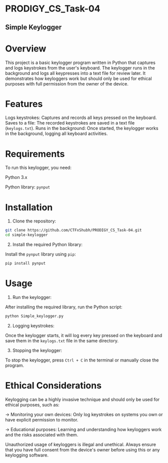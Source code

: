 # PRODIGY_CS_Task-04
## Simple Keylogger

# Overview

This project is a basic keylogger program written in Python that captures and logs keystrokes from the user's keyboard. The keylogger runs in the background and logs all keypresses into a text file for review later. It demonstrates how keyloggers work but should only be used for ethical purposes with full permission from the owner of the device.

# Features

Logs keystrokes: Captures and records all keys pressed on the keyboard.
Saves to a file: The recorded keystrokes are saved in a text file (`keylogs.txt`).
Runs in the background: Once started, the keylogger works in the background, logging all keyboard activities.

# Requirements
To run this keylogger, you need:

Python 3.x

Python library: `pynput`

# Installation

1. Clone the repository:

```bash
git clone https://github.com/CTFxShubh/PRODIGY_CS_Task-04.git
cd simple-keylogger
```

2. Install the required Python library:

Install the `pynput` library using `pip`:

```bash
pip install pynput
```

# Usage 

1. Run the keylogger:

After installing the required library, run the Python script:

```bash
python Simple_keylogger.py
```

2. Logging keystrokes:

Once the keylogger starts, it will log every key pressed on the keyboard and save them in the `keylogs.txt` file in the same directory.

3. Stopping the keylogger:

To stop the keylogger, press `Ctrl + C` in the terminal or manually close the program.

# Ethical Considerations

Keylogging can be a highly invasive technique and should only be used for ethical purposes, such as:

-> Monitoring your own devices: Only log keystrokes on systems you own or have explicit permission to monitor.

-> Educational purposes: Learning and understanding how keyloggers work and the risks associated with them.

Unauthorized usage of keyloggers is illegal and unethical. Always ensure that you have full consent from the device's owner before using this or any keylogging software.
